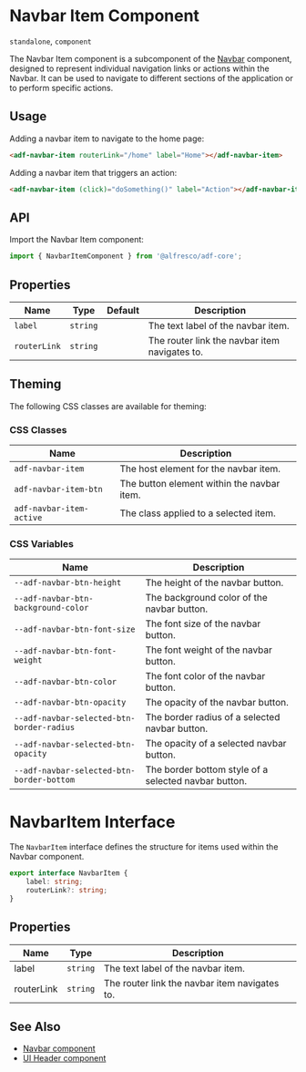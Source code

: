 # Navbar Item Component

`standalone`, `component`

The Navbar Item component is a subcomponent of the [Navbar](./navbar.component.md) component, designed to represent individual navigation links or actions within the Navbar. It can be used to navigate to different sections of the application or to perform specific actions.

## Usage

Adding a navbar item to navigate to the home page:

```html
<adf-navbar-item routerLink="/home" label="Home"></adf-navbar-item>
```

Adding a navbar item that triggers an action:

```html
<adf-navbar-item (click)="doSomething()" label="Action"></adf-navbar-item>
```

## API

Import the Navbar Item component:

```typescript
import { NavbarItemComponent } from '@alfresco/adf-core';
```

## Properties

| Name         | Type     | Default | Description                                   |
|--------------|----------|---------|-----------------------------------------------|
| `label`      | `string` |         | The text label of the navbar item.            |
| `routerLink` | `string` |         | The router link the navbar item navigates to. |

## Theming

The following CSS classes are available for theming:

### CSS Classes

| Name                     | Description                                |
|--------------------------|--------------------------------------------|
| `adf-navbar-item`        | The host element for the navbar item.      |
| `adf-navbar-item-btn`    | The button element within the navbar item. |
| `adf-navbar-item-active` | The class applied to a selected item.      |

### CSS Variables

| Name                                      | Description                                          |
|-------------------------------------------|------------------------------------------------------|
| `--adf-navbar-btn-height`                 | The height of the navbar button.                     |
| `--adf-navbar-btn-background-color`       | The background color of the navbar button.           |
| `--adf-navbar-btn-font-size`              | The font size of the navbar button.                  |
| `--adf-navbar-btn-font-weight`            | The font weight of the navbar button.                |
| `--adf-navbar-btn-color`                  | The font color of the navbar button.                 |
| `--adf-navbar-btn-opacity`                | The opacity of the navbar button.                    |
| `--adf-navbar-selected-btn-border-radius` | The border radius of a selected navbar button.       |
| `--adf-navbar-selected-btn-opacity`       | The opacity of a selected navbar button.             |
| `--adf-navbar-selected-btn-border-bottom` | The border bottom style of a selected navbar button. |

# NavbarItem Interface

The `NavbarItem` interface defines the structure for items used within the Navbar component.

```typescript
export interface NavbarItem {
    label: string;
    routerLink?: string;
}
```

## Properties

| Name       | Type     | Description                                   |
|------------|----------|-----------------------------------------------|
| label      | `string` | The text label of the navbar item.            |
| routerLink | `string` | The router link the navbar item navigates to. |

## See Also

-   [Navbar component](./navbar.component.md)
-   [UI Header component](../ui-header.component.md)
